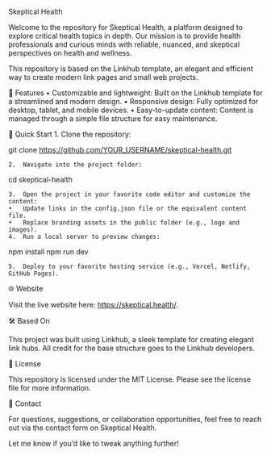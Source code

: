 Skeptical Health

Welcome to the repository for Skeptical Health, a platform designed to explore critical health topics in depth. Our mission is to provide health professionals and curious minds with reliable, nuanced, and skeptical perspectives on health and wellness.

This repository is based on the Linkhub template, an elegant and efficient way to create modern link pages and small web projects.

🌟 Features
	•	Customizable and lightweight: Built on the Linkhub template for a streamlined and modern design.
	•	Responsive design: Fully optimized for desktop, tablet, and mobile devices.
	•	Easy-to-update content: Content is managed through a simple file structure for easy maintenance.

🚀 Quick Start
	1.	Clone the repository:

git clone https://github.com/YOUR_USERNAME/skeptical-health.git


	2.	Navigate into the project folder:

cd skeptical-health


	3.	Open the project in your favorite code editor and customize the content:
	•	Update links in the config.json file or the equivalent content file.
	•	Replace branding assets in the public folder (e.g., logo and images).
	4.	Run a local server to preview changes:

npm install
npm run dev


	5.	Deploy to your favorite hosting service (e.g., Vercel, Netlify, GitHub Pages).

🌐 Website

Visit the live website here: https://skeptical.health/.

🛠️ Based On

This project was built using Linkhub, a sleek template for creating elegant link hubs. All credit for the base structure goes to the Linkhub developers.

📝 License

This repository is licensed under the MIT License. Please see the license file for more information.

📧 Contact

For questions, suggestions, or collaboration opportunities, feel free to reach out via the contact form on Skeptical Health.

Let me know if you’d like to tweak anything further!
